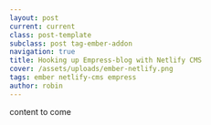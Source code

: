 ```yaml
---
layout: post
current: current
class: post-template
subclass: post tag-ember-addon
navigation: true
title: Hooking up Empress-blog with Netlify CMS
cover: /assets/uploads/ember-netlify.png
tags: ember netlify-cms empress
author: robin
---
```

content to come